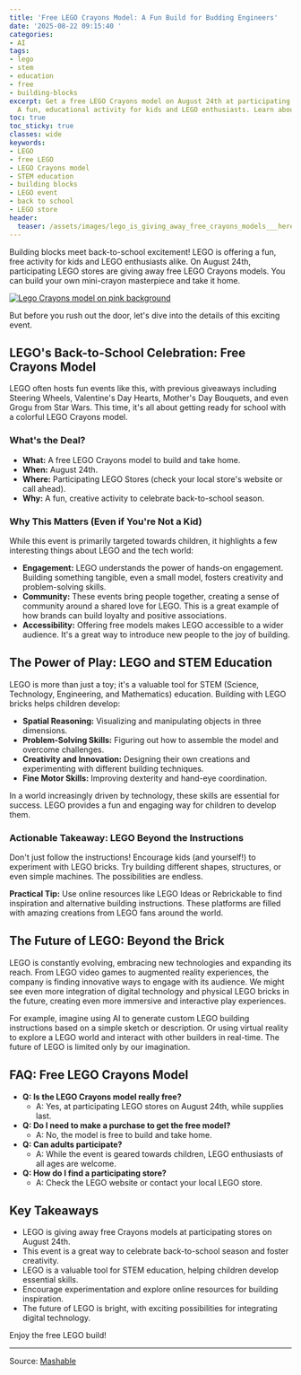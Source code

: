 ```yaml
---
title: 'Free LEGO Crayons Model: A Fun Build for Budding Engineers'
date: '2025-08-22 09:15:40 '
categories:
- AI
tags:
- lego
- stem
- education
- free
- building-blocks
excerpt: Get a free LEGO Crayons model on August 24th at participating LEGO stores!
  A fun, educational activity for kids and LEGO enthusiasts. Learn about STEM skills.
toc: true
toc_sticky: true
classes: wide
keywords:
- LEGO
- free LEGO
- LEGO Crayons model
- STEM education
- building blocks
- LEGO event
- back to school
- LEGO store
header:
  teaser: /assets/images/lego_is_giving_away_free_crayons_models___here_s_h_20250822091539.webp
---
```


Building blocks meet back-to-school excitement! LEGO is offering a fun, free activity for kids and LEGO enthusiasts alike. On August 24th, participating LEGO stores are giving away free LEGO Crayons models. You can build your own mini-crayon masterpiece and take it home. 

[![Lego Crayons model on pink background](https://helios-i.mashable.com/imagery/articles/01Xhodug3lOjE39awWq9a1H/hero-image.webp)](https://www.lego.com)

But before you rush out the door, let's dive into the details of this exciting event.

## LEGO's Back-to-School Celebration: Free Crayons Model

LEGO often hosts fun events like this, with previous giveaways including Steering Wheels, Valentine's Day Hearts, Mother's Day Bouquets, and even Grogu from Star Wars. This time, it's all about getting ready for school with a colorful LEGO Crayons model.

### What's the Deal?

*   **What:** A free LEGO Crayons model to build and take home.
*   **When:** August 24th.
*   **Where:** Participating LEGO Stores (check your local store's website or call ahead).
*   **Why:** A fun, creative activity to celebrate back-to-school season.

### Why This Matters (Even if You're Not a Kid)

While this event is primarily targeted towards children, it highlights a few interesting things about LEGO and the tech world:

*   **Engagement:** LEGO understands the power of hands-on engagement. Building something tangible, even a small model, fosters creativity and problem-solving skills.
*   **Community:** These events bring people together, creating a sense of community around a shared love for LEGO. This is a great example of how brands can build loyalty and positive associations.
*   **Accessibility:** Offering free models makes LEGO accessible to a wider audience. It's a great way to introduce new people to the joy of building.

## The Power of Play: LEGO and STEM Education

LEGO is more than just a toy; it's a valuable tool for STEM (Science, Technology, Engineering, and Mathematics) education. Building with LEGO bricks helps children develop:

*   **Spatial Reasoning:** Visualizing and manipulating objects in three dimensions.
*   **Problem-Solving Skills:** Figuring out how to assemble the model and overcome challenges.
*   **Creativity and Innovation:** Designing their own creations and experimenting with different building techniques.
*   **Fine Motor Skills:** Improving dexterity and hand-eye coordination.

In a world increasingly driven by technology, these skills are essential for success. LEGO provides a fun and engaging way for children to develop them.

### Actionable Takeaway: LEGO Beyond the Instructions

Don't just follow the instructions! Encourage kids (and yourself!) to experiment with LEGO bricks. Try building different shapes, structures, or even simple machines. The possibilities are endless.

**Practical Tip:** Use online resources like LEGO Ideas or Rebrickable to find inspiration and alternative building instructions. These platforms are filled with amazing creations from LEGO fans around the world.

## The Future of LEGO: Beyond the Brick

LEGO is constantly evolving, embracing new technologies and expanding its reach. From LEGO video games to augmented reality experiences, the company is finding innovative ways to engage with its audience. We might see even more integration of digital technology and physical LEGO bricks in the future, creating even more immersive and interactive play experiences.

For example, imagine using AI to generate custom LEGO building instructions based on a simple sketch or description. Or using virtual reality to explore a LEGO world and interact with other builders in real-time. The future of LEGO is limited only by our imagination.

## FAQ: Free LEGO Crayons Model

*   **Q: Is the LEGO Crayons model really free?**
    *   A: Yes, at participating LEGO stores on August 24th, while supplies last.
*   **Q: Do I need to make a purchase to get the free model?**
    *   A: No, the model is free to build and take home.
*   **Q: Can adults participate?**
    *   A: While the event is geared towards children, LEGO enthusiasts of all ages are welcome.
*   **Q: How do I find a participating store?**
    *   A: Check the LEGO website or contact your local LEGO store.

## Key Takeaways

*   LEGO is giving away free Crayons models at participating stores on August 24th.
*   This event is a great way to celebrate back-to-school season and foster creativity.
*   LEGO is a valuable tool for STEM education, helping children develop essential skills.
*   Encourage experimentation and explore online resources for building inspiration.
*   The future of LEGO is bright, with exciting possibilities for integrating digital technology.

Enjoy the free LEGO build!

---

Source: [Mashable](https://mashable.com/article/free-lego-crayons)
